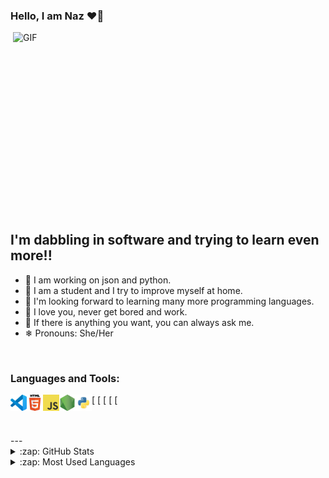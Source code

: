 ### Hello, I am Naz  ♥👋

 <img align="right" alt="GIF" src="https://github.com/arsentieva/arsentieva/blob/main/code.gif?raw=true" width="500" height="320" />


## I'm dabbling in software and trying to learn even more!!
- 🎀 I am working on json and python.
- 🐾 I am a student and I try to improve myself at home.
- 🌺 I'm looking forward to learning many more programming languages.
- 👯 I love you, never get bored and work.
- 💟 If there is anything you want, you can always ask me.
- ❄ Pronouns: She/Her



<br />

### Languages and Tools:

[<img align="left" alt="Visual Studio Code" width="26px" src="https://raw.githubusercontent.com/github/explore/80688e429a7d4ef2fca1e82350fe8e3517d3494d/topics/visual-studio-code/visual-studio-code.png" />
[<img align="left" alt="HTML5" width="26px" src="https://raw.githubusercontent.com/github/explore/80688e429a7d4ef2fca1e82350fe8e3517d3494d/topics/html/html.png" />
[<img align="left" alt="JavaScript" width="26px" src="https://raw.githubusercontent.com/github/explore/80688e429a7d4ef2fca1e82350fe8e3517d3494d/topics/javascript/javascript.png" />
[<img align="left" alt="Node.js" width="26px" src="https://raw.githubusercontent.com/github/explore/80688e429a7d4ef2fca1e82350fe8e3517d3494d/topics/nodejs/nodejs.png" />
[<img align="left" alt="python" width="26px" src="https://raw.githubusercontent.com/github/explore/80688e429a7d4ef2fca1e82350fe8e3517d3494d/topics/python/python.png" />

<br />
<br />
---

<details>
  <summary>:zap: GitHub Stats</summary>

  <img align="left" alt="nz-z's GitHub Stats" src="https://github-readme-stats.vercel.app/api?username=nz-z&show_icons=true&hide_border=true" />

</details>

<details>
  <summary>:zap: Most Used Languages</summary>

<img align="left" alt="nz-z's GitHub Top Languages" src="https://github-readme-stats.vercel.app/api/top-langs/?username=nz-z" />

</details>

